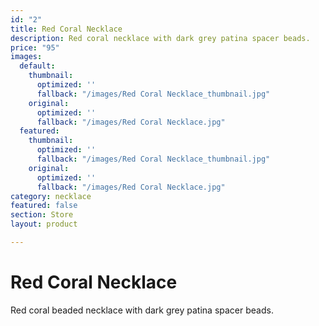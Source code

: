```yaml
---
id: "2"
title: Red Coral Necklace
description: Red coral necklace with dark grey patina spacer beads.
price: "95"
images:
  default:
    thumbnail:
      optimized: ''
      fallback: "/images/Red Coral Necklace_thumbnail.jpg"
    original:
      optimized: ''
      fallback: "/images/Red Coral Necklace.jpg"
  featured:
    thumbnail:
      optimized: ''
      fallback: "/images/Red Coral Necklace_thumbnail.jpg"
    original:
      optimized: ''
      fallback: "/images/Red Coral Necklace.jpg"
category: necklace
featured: false
section: Store
layout: product

---
```

# Red Coral Necklace

Red coral beaded necklace with dark grey patina spacer beads.